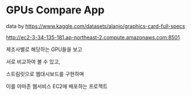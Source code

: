 # GPUs Compare App

data by
https://www.kaggle.com/datasets/alanjo/graphics-card-full-specs

http://ec2-3-34-135-181.ap-northeast-2.compute.amazonaws.com:8501

제조사별로 해당하는 GPU들을 보고

서로 비교하여 볼 수 있고,

스트림릿으로 웹대시보드를 구현하며

이를 아마존 웹서비스 EC2에 배포하는 프로젝트
